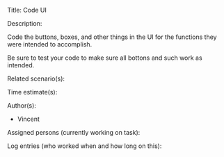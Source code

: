 Title: Code UI

Description:

  Code the buttons, boxes, and other things in the UI for the
  functions they were intended to accomplish.

  Be sure to test your code to make sure all bottons and such work as intended.
  
Related scenario(s):

  
  
Time estimate(s):



Author(s):

  - Vincent

Assigned persons (currently working on task):



Log entries (who worked when and how long on this):

	